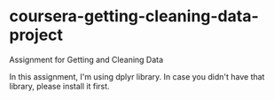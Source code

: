# coursera-getting-cleaning-data-project

Assignment for Getting and Cleaning Data

In this assignment, I'm using dplyr library. In case you didn't have that library, please install it first.
